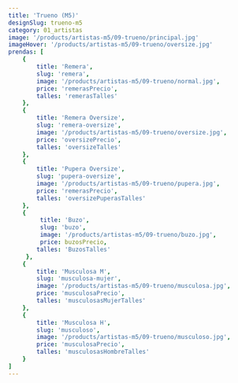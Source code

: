 ```yaml
---
title: 'Trueno (M5)'
designSlug: trueno-m5
category: 01_artistas
image: '/products/artistas-m5/09-trueno/principal.jpg'
imageHover: '/products/artistas-m5/09-trueno/oversize.jpg'
prendas: [
    {   
        title: 'Remera',
        slug: 'remera',          
        image: '/products/artistas-m5/09-trueno/normal.jpg',
        price: 'remerasPrecio',
        talles: 'remerasTalles'
    },
    {
        title: 'Remera Oversize',
        slug: 'remera-oversize',
        image: '/products/artistas-m5/09-trueno/oversize.jpg',
        price: 'oversizePrecio',
        talles: 'oversizeTalles'
    },
    {
        title: 'Pupera Oversize',
        slug: 'pupera-oversize',
        image: '/products/artistas-m5/09-trueno/pupera.jpg',
        price: 'remerasPrecio',
        talles: 'oversizePuperasTalles'
    },
    {
         title: 'Buzo',
         slug: 'buzo',
         image: '/products/artistas-m5/09-trueno/buzo.jpg',
         price: buzosPrecio,
        talles: 'BuzosTalles'
     },
    {
        title: 'Musculosa M',
        slug: 'musculosa-mujer',
        image: '/products/artistas-m5/09-trueno/musculosa.jpg',
        price: 'musculosaPrecio',
        talles: 'musculosasMujerTalles'
    },
    {
        title: 'Musculosa H',
        slug: 'musculoso',
        image: '/products/artistas-m5/09-trueno/musculoso.jpg',
        price: 'musculosaPrecio',
        talles: 'musculosasHombreTalles'
    }
]
---
```

